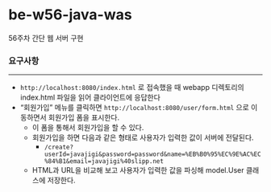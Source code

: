 # be-w56-java-was
56주차 간단 웹 서버 구현

### 요구사항
---
- `http://localhost:8080/index.html` 로 접속했을 때 webapp 디렉토리의 index.html 파일을 읽어 클라이언트에 응답한다
- “회원가입” 메뉴를 클릭하면 `http://localhost:8080/user/form.html` 으로 이동하면서 회원가입 폼을 표시한다.
    - 이 폼을 통해서 회원가입을 할 수 있다.
    - 회원가입을 하면 다음과 같은 형태로 사용자가 입력한 값이 서버에 전달된다.
        - `/create?userId=javajigi&password=password&name=%EB%B0%95%EC%9E%AC%EC%84%B1&email=javajigi%40slipp.net`
    - HTML과 URL을 비교해 보고 사용자가 입력한 값을 파싱해 model.User 클래스에 저장한다.
